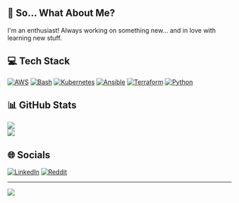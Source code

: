 ## 💫 So... What About Me?
I'm an enthusiast! Always working on something new... and in love with learning new stuff.

## 💻 Tech Stack
[![AWS](https://img.shields.io/badge/AWS-%23FF9900.svg?style=for-the-badge&logo=amazon-aws&logoColor=white)](#) [![Bash](https://img.shields.io/badge/Shell_Script-121011?style=for-the-badge&logo=gnu-bash&logoColor=white)](#) [![Kubernetes](https://img.shields.io/badge/kubernetes-%23326ce5.svg?style=for-the-badge&logo=kubernetes&logoColor=white)](#) [![Ansible](https://img.shields.io/badge/ansible-%231A1918.svg?style=for-the-badge&logo=ansible&logoColor=white)](#) [![Terraform](https://img.shields.io/badge/terraform-%235835CC.svg?style=for-the-badge&logo=terraform&logoColor=white)](#) [![Python](https://img.shields.io/badge/python-3670A0?style=for-the-badge&logo=python&logoColor=ffdd54)](#)

## 📊 GitHub Stats
[![](https://github-readme-stats.vercel.app/api?username=gespinal&theme=blueberry&hide_border=false&include_all_commits=false&count_private=false)](#)<br/>
[![](https://github-readme-streak-stats.herokuapp.com/?user=gespinal&theme=blueberry&hide_border=false)](#)<br/>

## 🌐 Socials
[![LinkedIn](https://img.shields.io/badge/LinkedIn-%230077B5.svg?logo=linkedin&logoColor=white)](https://linkedin.com/in/gregorioespinal) [![Reddit](https://img.shields.io/badge/Reddit-%23FF4500.svg?logo=Reddit&logoColor=white)](https://reddit.com/user/greespinal)

---
[![](https://visitcount.itsvg.in/api?id=gespinal&icon=0&color=0)](#)
